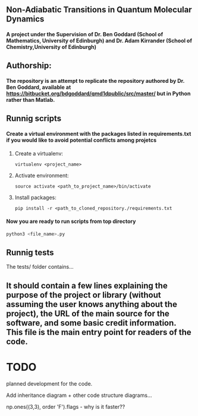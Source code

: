 ## Non-Adiabatic Transitions in Quantum Molecular Dynamics
#### A project under the Supervision of Dr. Ben Goddard (School of Mathematics, University of Edinburgh) and Dr. Adam Kirrander (School of Chemistry,University of Edinburgh) 


## Authorship:
#### The repository is an attempt to replicate the repository authored by Dr. Ben Goddard, available at https://bitbucket.org/bdgoddard/qmd1dpublic/src/master/ but in Python rather than Matlab.

## Runnig scripts

#### Create a virtual environment with the packages listed in requirements.txt if you would like to avoid potential conflicts among projetcs

1. Create a virtualenv:
    ```unix
    virtualenv <project_name>
    ```
2. Activate environment:
    ```unix
    source activate <path_to_project_name>/bin/activate
    ```
3. Install packages:
    ```unix
    pip install -r <path_to_cloned_repository./requirements.txt
    ```

#### Now you are ready to run scripts from top directory

```python
python3 <file_name>.py
```

## Runnig tests

The tests/ folder contains...

## It should contain a few lines explaining the purpose of the project or library (without assuming the user knows anything about the project), the URL of the main source for the software, and some basic credit information. This file is the main entry point for readers of the code.


# TODO
planned development for the code.

Add inheritance diagram + other code structure diagrams...

np.ones((3,3), order 'F').flags - why is it faster??